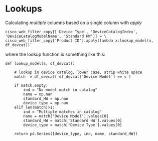 # Lookups

Calculating _multiple_ columns based on a single column with _apply_

```
cisco_web_filter_copy[['Device Type', 'DeviceCatalogIndex', 'DeviceCatalogModelName', 'Standard HW']] = \
cisco_web_filter_copy['Product ID'].apply(lambda x:lookup_model(x, df_devcat))`
```

where the lookup function is something like this:

```
def lookup_model(s, df_devcat):
    
    # lookup in device catalog, lower case, strip white space
    match  = df_devcat[ df_devcat['Device Model'] == s ]
    
    if match.empty:
        ind = "No model match in catalog"
        name = np.nan
        standard_HW = np.nan
        device_type = np.nan
    elif len(match)>1:
        ind = "Multiple matches in catalog"
        name = match['Device Model'].values[0] 
        standard_HW = match['Standard HW'].values[0]
        device_type = match['Device Type'].values[0]
        
    return pd.Series([device_type, ind, name, standard_HW])
    
```
